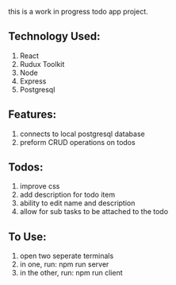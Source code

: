 this is a work in progress todo app project.

## Technology Used:

1. React
2. Rudux Toolkit
3. Node
4. Express
5. Postgresql

## Features:

1. connects to local postgresql database
2. preform CRUD operations on todos

## Todos:

1. improve css
2. add description for todo item
3. ability to edit name and description
4. allow for sub tasks to be attached to the todo

## To Use:

1. open two seperate terminals
2. in one, run: npm run server
3. in the other, run: npm run client
